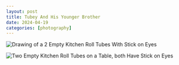 ```yaml
---
layout: post
title: Tubey And His Younger Brother
date: 2024-04-19
categories: [photography]
---
```


![Drawing of a 2 Empty Kitchen Roll Tubes With Stick on Eyes](https://ik.imagekit.io/1wh3oo1zp/IMG_0173_lDvWfxyio)

![Two Empty Kitchen Roll Tubes on a Table, both Have Stick on Eyes](/images/two-tubes-stick-on-eyes.jpg)